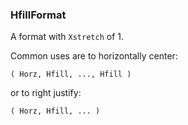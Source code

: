 ### HfillFormat

A format with `Xstretch` of 1.

Common uses are to horizontally center:

``` suneido
( Horz, Hfill, ..., Hfill )
```

or to right justify:

``` suneido
( Horz, Hfill, ... )
```